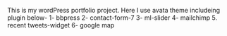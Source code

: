 This is my wordPress portfolio project. Here I use avata theme includeing plugin below-
   1- bbpress
   2- contact-form-7
   3- ml-slider
   4- mailchimp
   5. recent tweets-widget
   6- google map